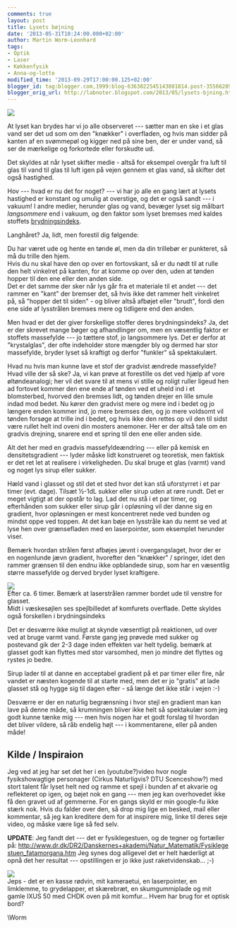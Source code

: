 ```yaml
---
comments: true
layout: post
title: Lysets bøjning
date: '2013-05-31T10:24:00.000+02:00'
author: Martin Worm-Leonhard
tags:
- Optik
- Laser
- Køkkenfysik
- Anna-og-lotte
modified_time: '2013-09-29T17:00:00.125+02:00'
blogger_id: tag:blogger.com,1999:blog-6363822545143881814.post-3556628995082371648
blogger_orig_url: http://labnoter.blogspot.com/2013/05/lysets-bjning.html
---
```

[![]({{site.url}}/images/e89f37fddd9890fbda9d6e53da8cc0a9.jpg)]({{site.url}}/images/e89f37fddd9890fbda9d6e53da8cc0a9.jpg)

At lyset kan brydes har vi jo alle observeret --- sætter man en ske i et
glas vand ser det ud som om den "knækker" i overfladen, og hvis man
sidder på kanten af en svømmepøl og kigger ned på sine ben, der er under
vand, så ser de mærkelige og forkortede eller forskudte ud.

Det skyldes at når lyset skifter medie - altså for eksempel overgår fra
luft til glas til vand til glas til luft igen på vejen gennem et glas
vand, så skifter det også hastighed.

Hov --- hvad er nu det for noget? --- vi har jo alle en gang lært at lysets
hastighed er konstant og umulig at overstige, og det er også sandt --- i
vakuum! I andre medier, herunder glas og vand, bevæger lyset sig målbart
*langsommere* end i vakuum, og den faktor som lyset bremses med kaldes
stoffets
[brydningsindeks](http://da.wikipedia.org/wiki/Brydningsindeks). 

Langhåret? Ja, lidt, men forestil dig følgende:

Du har været ude og hente en tønde øl, men da din trillebør er
punkteret, så må du trille den hjem.  
Hvis du nu skal have den op over en fortovskant, så er du nødt til at
rulle den helt vinkelret på kanten, for at komme op over den, uden at
tønden hopper til den ene eller den anden side.  
Det er det samme der
sker når lys går fra et materiale til et andet --- det rammer en "kant"
der bremser det, så hvis ikke det rammer helt vinkelret på, så "hopper
det til siden" - og bliver altså afbøjet eller "brudt", fordi den ene
side af lysstrålen bremses mere og tidligere end den anden.

Men hvad er det der giver forskellige stoffer deres brydningsindeks? Ja,
det er der skrevet mange bøger og afhandlinger om, men en væsentlig
faktor er stoffets massefylde --- jo tættere stof, jo langsommere lys. Det
er derfor at "krystalglas", der ofte indeholder store mængder bly og
dermed har stor massefylde, bryder lyset så kraftigt og derfor "funkler"
så spektakulært.

Hvad nu hvis man kunne lave et stof der gradvist ændrede massefylde?
Hvad ville der så ske? Ja, vi kan prøve at forestille os det ved hjælp
af vore øltøndeanalogi; her vil det svare til at mens vi stille og
roligt ruller ligeud hen ad fortovet kommer den ene ende af tønden ved
et uheld ind i et blomsterbed, hvorved den bremses lidt, og tønden
drejer en lille smule indad mod bedet. Nu kører den gradvist mere og
mere ind i bedet og jo længere enden kommer ind, jo mere bremses den, og
jo mere voldsomt vil tønden forsøge at trille ind i bedet, og hvis ikke
den rettes op vil den til sidst være rullet helt ind oveni din mosters
anemoner. Her er der altså tale om en gradvis drejning, snarere end et
spring til den ene eller anden side.

Alt det her med en gradvis massefyldeændring --- eller på kemisk en
densitetsgradient --- lyder måske lidt konstrueret og teoretisk, men
faktisk er det ret let at realisere i virkeligheden. Du skal bruge et
glas (varmt) vand og noget lys sirup eller sukker.

Hæld vand i glasset og stil det et sted hvor det kan stå uforstyrret i
et par timer (evt. dage). Tilsæt ½-1dL sukker eller sirup uden at røre
rundt. Det er meget vigtigt at der opstår to lag. Lad det nu stå i et
par timer, og efterhånden som sukker eller sirup går i opløsning vil der
danne sig en gradient, hvor opløsningen er mest koncentreret nede ved
bunden og mindst oppe ved toppen. At det kan bøje en lysstråle kan du
nemt se ved at lyse hen over grænsefladen med en laserpointer, som
eksemplet herunder viser.

Bemærk hvordan strålen først afbøjes jævnt i overgangslaget, hvor der er
en nogenlunde jævn gradient, hvorefter den "knækker" / springer, idet
den rammer grænsen til den endnu ikke opblandede sirup, som har en
væsentlig større massefylde og derved bryder lyset kraftigere.

[![]({{site.url}}/images/509fdb3830645a96de86876b799bee54.jpg)]({{site.url}}/images/8005961f004d6311b3c1cc87a199bf32.jpg)  
Efter ca. 6 timer. Bemærk at laserstrålen rammer bordet ude til venstre for glasset.  
Midt i væskesøjlen ses spejlbilledet af komfurets overflade. Dette skyldes også forskellen i brydningsindeks

Det er desværre ikke muligt at skynde væsentligt på reaktionen, ud over
ved at bruge varmt vand. Første gang jeg prøvede med sukker og postevand
gik der 2-3 dage inden effekten var helt tydelig. bemærk at glasset godt
kan flyttes med stor varsomhed, men jo mindre det flyttes og rystes jo
bedre. 

Sirup lader til at danne en acceptabel gradient på et par timer
eller fire, når vandet er næsten kogende til at starte med, men det er
jo "gratis" at lade glasset stå og hygge sig til dagen efter - så længe
det ikke står i vejen :-)

Desværre er der en naturlig begrænsning i hvor stejl en gradient man kan
lave på denne måde, så krumningen bliver ikke helt så spektakulær som
jeg godt kunne tænke mig --- men hvis nogen har et godt forslag til
hvordan det bliver vildere, så råb endelig højt --- i kommentarene, eller
på anden måde!

## Kilde / Inspiraion

Jeg ved at jeg har set det her i en (youtube?)video hvor nogle
fysikshowagtige personager (Cirkus Naturligvis? DTU Scenceshow?) med
stort talent får lyset helt ned og ramme et spejl i bunden af et akvarie
og reflekteret op igen, og bøjet nok en gang --- men jeg kan overhovedet
ikke få den gravet ud af gemmerne. For en gangs skyld er min google-fu
ikke stærk nok. Hvis du falder over den, så drop mig lige en besked,
mail eller kommentar, så jeg kan kreditere dem for at inspirere mig,
linke til deres seje video, og måske være lige så fed selv. 

**UPDATE**: Jeg fandt det --- det er fysiklegestuen, og de tegner og fortæller
på: <http://www.dr.dk/DR2/Danskernes+akademi/Natur_Matematik/Fysiklegestuen_fatamorgana.htm>
Jeg synes dog alligevel det er helt hæderligt at opnå det her resultat ---
opstillingen er jo ikke just raketvidenskab... ;-)

  [![]({{site.url}}/images/34106989ab5956b508248f85eb5a22d8.jpg)]({{site.url}}/images/e0f1981352e891a38464d2ae95fe5ef0.jpg)  
  Jeps - det er en kasse rødvin, mit kameraetui, en laserpointer, en limklemme, to grydelapper, et skærebræt, en skumgummiplade og mit gamle IXUS 50 med CHDK oven på mit komfur... Hvem har brug for et optisk bord?

\\Worm
